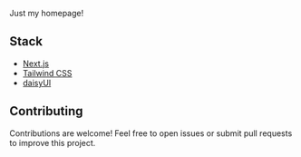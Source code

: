 Just my homepage!

## Stack
 - [Next.js](https://nextjs.org/)
 - [Tailwind CSS](https://tailwindcss.com/)
 - [daisyUI](https://daisyui.com/)

## Contributing
Contributions are welcome! Feel free to open issues or submit pull requests to improve this project.
